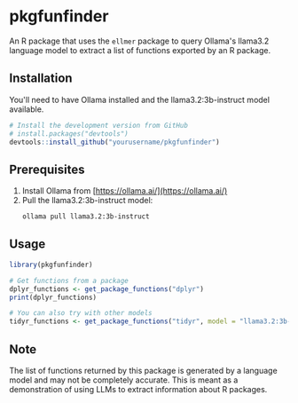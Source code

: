 # pkgfunfinder

An R package that uses the `ellmer` package to query Ollama's llama3.2 language model to extract a list of functions exported by an R package.

## Installation

You'll need to have Ollama installed and the llama3.2:3b-instruct model available.

```r
# Install the development version from GitHub
# install.packages("devtools")
devtools::install_github("yourusername/pkgfunfinder")
```

## Prerequisites

1. Install Ollama from [https://ollama.ai/](https://ollama.ai/)
2. Pull the llama3.2:3b-instruct model:
   ```bash
   ollama pull llama3.2:3b-instruct
   ```

## Usage

```r
library(pkgfunfinder)

# Get functions from a package
dplyr_functions <- get_package_functions("dplyr")
print(dplyr_functions)

# You can also try with other models
tidyr_functions <- get_package_functions("tidyr", model = "llama3.2:3b-instruct", temperature = 0.1)
```

## Note

The list of functions returned by this package is generated by a language model and may not be completely accurate. This is meant as a demonstration of using LLMs to extract information about R packages.
